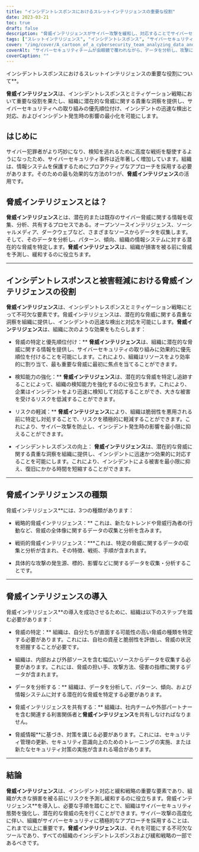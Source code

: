 ```yaml
---
title: "インシデントレスポンスにおけるスレットインテリジェンスの重要な役割"
date: 2023-03-21
toc: true
draft: false
description: "脅威インテリジェンスがサイバー攻撃を緩和し、対応することでサイバーセキュリティを強化することを学びます。"
tags: ["スレットインテリジェンス", "インシデントレスポンス", "サイバーセキュリティ", "ミティゲーション", "サイバー攻撃", "データ分析", "情報システム", "リスクマネジメント", "脆弱性評価（Vulnerability Assessment", "検出能力", "セキュリティ・コントロール", "ストラテジック・インテリジェンス", "タクティカルインテリジェンス", "オペレーショナルインテリジェンス", "スレットランドスケープ", "新たな潮流", "セキュリティ意識", "デジタルフォレンジック", "サイバー脅威", "ダークウェブ"]
cover: "/img/cover/A_cartoon_of_a_cybersecurity_team_analyzing_data_and_response.png"
coverAlt: "サイバーセキュリティチームが虫眼鏡で覆われながら、データを分析し、攻撃に対応している様子を描いた漫画です。"
coverCaption: ""
---
```

インシデントレスポンスにおけるスレットインテリジェンスの重要な役割について**。

**脅威インテリジェンス**は、インシデントレスポンスとミティゲーション戦略において重要な役割を果たし、組織に潜在的な脅威に関する貴重な洞察を提供し、サイバーセキュリティへの取り組みの優先順位付け、インシデントの迅速な検出と対応、およびインシデント発生時の影響の最小化を可能にします。

## はじめに
サイバー犯罪者がより巧妙になり、検知を逃れるために高度な戦術を駆使するようになったため、サイバーセキュリティ事件は近年著しく増加しています。組織は、情報システムを保護するためにプロアクティブなアプローチを採用する必要があります。そのための最も効果的な方法の1つが、**脅威インテリジェンス**の活用です。

## 脅威インテリジェンスとは？
**脅威インテリジェンス**とは、潜在的または既存のサイバー脅威に関する情報を収集、分析、共有するプロセスである。オープンソースインテリジェンス、ソーシャルメディア、ダークウェブなど、さまざまなソースからデータを収集します。そして、そのデータを分析し、パターン、傾向、組織の情報システムに対する潜在的な脅威を特定します。**脅威インテリジェンス**は、組織が損害を被る前に脅威を予測し、緩和するのに役立ちます。

____

## インシデントレスポンスと被害軽減における脅威インテリジェンスの役割
**脅威インテリジェンス**は、インシデントレスポンスとミティゲーション戦略にとって不可欠な要素です。脅威インテリジェンスは、潜在的な脅威に関する貴重な洞察を組織に提供し、インシデントの迅速な検出と対応を可能にします。**脅威インテリジェンス**は、組織に次のような効果をもたらします：

- 脅威の特定と優先順位付け：** **脅威インテリジェンス**は、組織に潜在的な脅威に関する情報を提供し、サイバーセキュリティの取り組みに効果的に優先順位を付けることを可能にします。これにより、組織はリソースをより効率的に割り当て、最も重要な脅威に最初に焦点を当てることができます。

- 検知能力の強化：** **脅威インテリジェンス**は、潜在的な脅威を特定し追跡することによって、組織の検知能力を強化するのに役立ちます。これにより、企業はインシデントをより迅速に検知して対応することができ、大きな被害を受けるリスクを低減することができます。

- リスクの軽減：** **脅威インテリジェンス**により、組織は脆弱性を悪用される前に特定し対処することで、リスクを積極的に軽減することができます。これにより、サイバー攻撃を防止し、インシデント発生時の影響を最小限に抑えることができます。

- インシデントレスポンスの向上： **脅威インテリジェンス**は、潜在的な脅威に関する貴重な洞察を組織に提供し、インシデントに迅速かつ効果的に対応することを可能にします。これにより、インシデントによる被害を最小限に抑え、復旧にかかる時間を短縮することができます。

____

## 脅威インテリジェンスの種類
脅威インテリジェンス**には、3つの種類があります：

- 戦略的脅威インテリジェンス：** これは、新たなトレンドや脅威行為者の行動など、脅威の全体像に関するデータの収集と分析を含みます。

- 戦術的脅威インテリジェンス：***これは、特定の脅威に関するデータの収集と分析が含まれ、その特徴、戦術、手順が含まれます。

- 具体的な攻撃の発生源、標的、影響などに関するデータを収集・分析することです。

____

## 脅威インテリジェンスの導入
脅威インテリジェンス**の導入を成功させるために、組織は以下のステップを踏む必要があります：

- 脅威の特定：** 組織は、自分たちが直面する可能性の高い脅威の種類を特定する必要があります。これには、自社の資産と脆弱性を評価し、脅威の状況を把握することが必要です。

- 組織は、内部および外部ソースを含む幅広いソースからデータを収集する必要があります。これには、脅威の担い手、攻撃方法、侵害の指標に関するデータが含まれます。

- データを分析する：** 組織は、データを分析して、パターン、傾向、および情報システムに対する潜在的な脅威を特定する必要があります。

- 脅威インテリジェンスを共有する：** 組織は、社内チームや外部パートナーを含む関連する利害関係者と**脅威インテリジェンス**を共有しなければなりません。

- 脅威情報**に基づき、対策を講じる必要があります。これには、セキュリティ管理の更新、セキュリティ意識向上のためのトレーニングの実施、または新たなセキュリティ対策の実施が含まれる場合があります。

_____

## 結論
**脅威インテリジェンス**は、インシデント対応と緩和戦略の重要な要素であり、組織が大きな損害を被る前にリスクを予測し緩和するのに役立ちます。脅威インテリジェンス**を導入し、必要な手順を踏むことで、組織はサイバーセキュリティ態勢を強化し、潜在的な脅威の先を行くことができます。サイバー攻撃の高度化に伴い、組織がサイバーセキュリティに積極的なアプローチを採用することは、これまで以上に重要です。**脅威インテリジェンス**は、それを可能にする不可欠なツールであり、すべての組織のインシデントレスポンスおよび緩和戦略の一部であるべきです。
